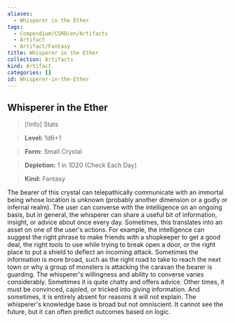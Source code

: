 ```yaml
---
aliases:
  - Whisperer in the Ether
tags:
  - Compendium/CSRD/en/Artifacts
  - Artifact
  - Artifact/Fantasy
title: Whisperer in the Ether
collection: Artifacts
kind: Artifact
categories: []
id: Whisperer-in-the-Ether
---
```

## Whisperer in the Ether    
>[!info] Stats    
> **Level:** 1d6+1    
> **Form:** Small Crystal    
> **Depletion:** 1 in 1D20 (Check Each Day)    
> **Kind:** Fantasy  
    
The bearer of this crystal can telepathically communicate with an immortal being whose location is unknown (probably another dimension or a godly or infernal realm). The user can converse with the intelligence on an ongoing basis, but in general, the whisperer can share a useful bit of information, insight, or advice about once every day. Sometimes, this translates into an asset on one of the user's actions. For example, the intelligence can suggest the right phrase to make friends with a shopkeeper to get a good deal, the right tools to use while trying to break open a door, or the right place to put a shield to deflect an incoming attack. Sometimes the information is more broad, such as the right road to take to reach the next town or why a group of monsters is attacking the caravan the bearer is guarding. The whisperer's willingness and ability to converse varies considerably. Sometimes it is quite chatty and offers advice. Other times, it must be convinced, cajoled, or tricked into giving information. And sometimes, it is entirely absent for reasons it will not explain. The whisperer's knowledge base is broad but not omniscient. It cannot see the future, but it can often predict outcomes based on logic.
